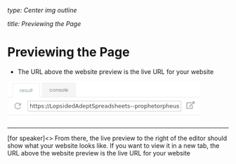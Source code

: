 _type: Center img outline_

_title: Previewing the Page_
#  Previewing the Page
- The URL above the website preview is the live URL for your website

![](img/url.png)

---
[for speaker]<> From there, the live preview to the right of the editor should show what your website looks like. If you want to view it in a new tab, the URL above the website preview is the live URL for your website